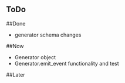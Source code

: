 ToDo
----

##Done

   * generator schema changes 
   
##Now
   * Generator object
   * Generator.emit_event functionality and test

##Later
